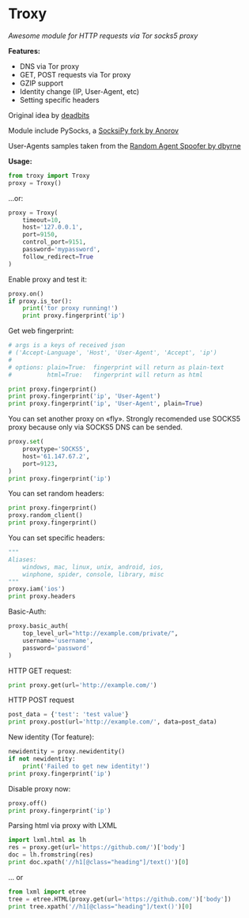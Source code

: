 # Troxy

_Awesome module for HTTP requests via Tor socks5 proxy_


**Features:**

- DNS via Tor proxy
- GET, POST requests via Tor proxy
- GZIP support
- Identity change (IP, User-Agent, etc)
- Setting specific headers

Original idea by [deadbits](https://gist.github.com/deadbits/5428636)  

Module include PySocks, a [SocksiPy fork by Anorov](https://github.com/Anorov/PySocks)

User-Agents samples taken from the [Random Agent Spoofer by dbyrne](https://github.com/dillbyrne/random-agent-spoofer)

**Usage:**

```python
from troxy import Troxy
proxy = Troxy()
```


...or:
```python
proxy = Troxy(
    timeout=10,
    host='127.0.0.1',
    port=9150,
    control_port=9151,
    password='mypassword',
    follow_redirect=True
)
```


Enable proxy and test it:
```python
proxy.on()
if proxy.is_tor():
    print('tor proxy running!')
    print proxy.fingerprint('ip')
```


Get web fingerprint:

```python
# args is a keys of received json
# ('Accept-Language', 'Host', 'User-Agent', 'Accept', 'ip')
#
# options: plain=True:  fingerprint will return as plain-text
#          html=True:   fingerprint will return as html

print proxy.fingerprint()
print proxy.fingerprint('ip', 'User-Agent')
print proxy.fingerprint('ip', 'User-Agent', plain=True)
```



You can set another proxy on «fly». Strongly recomended use SOCKS5 proxy because only via SOCKS5 DNS can be sended.
```python
proxy.set(
    proxytype='SOCKS5',
    host='61.147.67.2',
    port=9123,
)
print proxy.fingerprint('ip')
```


You can set random headers:
```python
print proxy.fingerprint()
proxy.random_client()
print proxy.fingerprint()
```


You can set specific headers:
```python
"""
Aliases: 
    windows, mac, linux, unix, android, ios, 
    winphone, spider, console, library, misc
"""
proxy.iam('ios')
print proxy.headers
```


Basic-Auth:
```python
proxy.basic_auth(
    top_level_url="http://example.com/private/",
    username='username',
    password='password'
)
```


HTTP GET request:
```python
print proxy.get(url='http://example.com/')
```


HTTP POST request
```python
post_data = {'test': 'test value'}
print proxy.post(url='http://example.com/', data=post_data)
```



New identity (Tor feature):
```python
newidentity = proxy.newidentity()
if not newidentity:
    print('Failed to get new identity!')
print proxy.fingerprint('ip')
```


Disable proxy now:
```python
proxy.off()
print proxy.fingerprint('ip')
```


Parsing html via proxy with LXML
```python
import lxml.html as lh
res = proxy.get(url='https://github.com/')['body']
doc = lh.fromstring(res)
print doc.xpath('//h1[@class="heading"]/text()')[0]
```

... or
```python
from lxml import etree
tree = etree.HTML(proxy.get(url='https://github.com/')['body'])
print tree.xpath('//h1[@class="heading"]/text()')[0]
```
